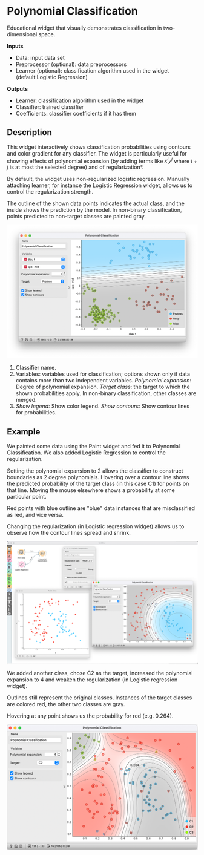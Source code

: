 Polynomial Classification
=========================

Educational widget that visually demonstrates classification in two-dimensional space.

**Inputs**

- Data: input data set
- Preprocessor (optional): data preprocessors
- Learner (optional): classification algorithm used in the widget (default:Logistic Regression)

**Outputs**

- Learner: classification algorithm used in the widget
- Classifier: trained classifier
- Coefficients: classifier coefficients if it has them

Description
-----------

This widget interactively shows classification probabilities using contours and color gradient for any classifier. The widget is particularly useful for showing effects of polynomial expansion (by adding terms like *x<sup>i</sup>y<sup>j</sup>* where *i + j* is at most the selected degree) and of regularization*.

By default, the widget uses non-regularized logistic regreesion. Manually attaching learner, for instance the Logistic Regression widget, allows us to control the regularization strength.

The outline of the shown data points indicates the actual class, and the inside shows the prediction by the model. In non-binary classification, points predicted to non-target classes are painted gray.

![](images/polyclassification.png)

1. Classifier name.
2. Variables: variables used for classification; options shown only if data contains more than two independent variables.
   *Polynomial expansion*: Degree of polynomial expansion.
   *Target class*: the target to which the shown probabilities apply. In non-binary classification, other classes are merged.
3. *Show legend*: Show color legend.
   *Show contours*: Show contour lines for probabilities.

Example
-------

We painted some data using the Paint widget and fed it to Polynomial Classification. We also added Logistic Regression to control the regularization.

Setting the polynomial expansion to 2 allows the classifier to construct boundaries as 2 degree polynomials. Hovering over a contour line shows the predicted probability of the target class (in this case C1) for points on that line. Moving the mouse elsewhere shows a probability at some particular point.

Red points with blue outline are "blue" data instances that are misclassified as red, and vice versa.

Changing the regularization (in Logistic regression widget) allows us to observe how the contour lines spread and shrink.

![](images/polyclassification-2-classes.png)

We added another class, chose C2 as the target, increased the polynomial expansion to 4 and weaken the regularization (in Logistic regression widget).

Outlines still represent the original classes. Instances of the target classes are colored red, the other two classes are gray.

Hovering at any point shows us the probability for red (e.g. 0.264).

![](images/polyclassification-3-classes.png)
